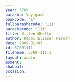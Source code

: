 ```yaml
---
year: 5769
parasha: Vayigash
bookcode: "1"
fullparashacode: "111"
parashacode: "111"
title: Kitten Ghetto
author: Rabbi Eliezer Hirsch
date: 2009-01-03
id: 57691111
filename: 5769-111-1
layout: audio
moment: 
shabbat: 
occasion: 
---
```

